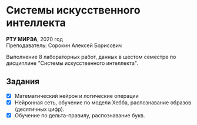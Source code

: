 # Системы искусственного интеллекта

**РТУ МИРЭА**, 2020 год  
Преподаватель: Сорокин Алексей Борисович

Выполнение 8 лабораторных работ, данных в шестом семестре по дисциплине "Системы искусственного интеллекта".

## Задания

- [x] Математический нейрон и логические операции
- [x] Нейронная сеть, обучение по модели Хебба, распознавание образов (десятичных цифр).
- [x] Обучение по дельта-правилу, распознавание букв.
